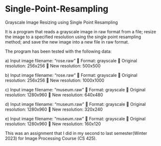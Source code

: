 # Single-Point-Resampling
Grayscale Image Resizing using Single Point Resampling

It is a program that reads a grayscale image in raw format from a file; resize the image to a specified resolution using the single point resampling method; and save the new image into a new file in raw format. 

The program has been tested with the following data:

a) Input image filename: “rose.raw”
 Format: grayscale
 Original resolution: 256x256
 New resolution: 500x500

b) Input image filename: “rose.raw”
 Format: grayscale
 Original resolution: 256x256
 New resolution: 1000x1000

c) Input image filename: “museum.raw”
 Format: grayscale
 Original resolution: 1280x960
 New resolution: 640x480

d) Input image filename: “museum.raw”
 Format: grayscale
 Original resolution: 1280x960
 New resolution: 320x240

e) Input image filename: “museum.raw”
 Format: grayscale
 Original resolution: 1280x960
 New resolution: 160x120


This was an assignment that I did in my second to last semester(Winter 2023) for Image Processing Course (CS 425).